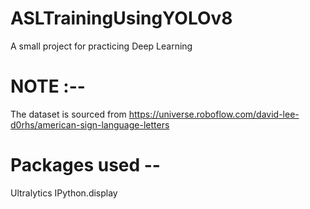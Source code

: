 # ASLTrainingUsingYOLOv8
A small project for practicing Deep Learning

# NOTE :--
The dataset is sourced from https://universe.roboflow.com/david-lee-d0rhs/american-sign-language-letters

# Packages used --
Ultralytics
IPython.display

